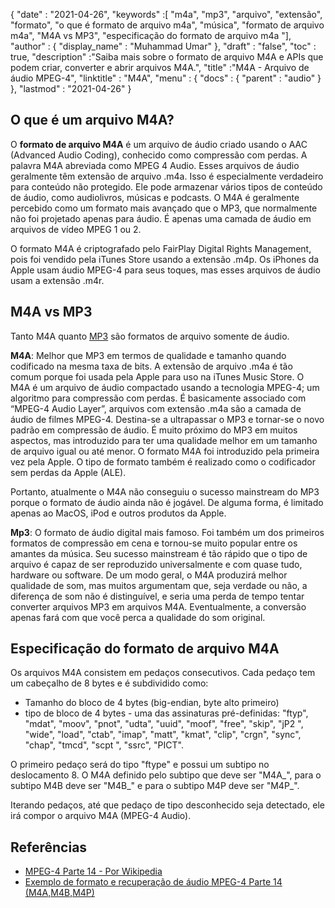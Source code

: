 {
  "date" : "2021-04-26",
  "keywords" :[ "m4a", "mp3", "arquivo", "extensão", "formato", "o que é formato de arquivo m4a", "música", "formato de arquivo m4a", "M4A vs MP3", "especificação do formato de arquivo m4a "],
  "author" : {
    "display_name" : "Muhammad Umar"
},
  "draft" : "false",
  "toc" : true,
  "description" :"Saiba mais sobre o formato de arquivo M4A e APIs que podem criar, converter e abrir arquivos M4A.",
  "title" :"M4A - Arquivo de áudio MPEG-4",
  "linktitle" : "M4A",
  "menu" : {
    "docs" : {
      "parent" : "audio"
}
},
  "lastmod" : "2021-04-26"
}

## O que é um arquivo M4A?

O **formato de arquivo M4A** é um arquivo de áudio criado usando o AAC (Advanced Audio Coding), conhecido como compressão com perdas. A palavra M4A abreviada como MPEG 4 Audio. Esses arquivos de áudio geralmente têm extensão de arquivo .m4a. Isso é especialmente verdadeiro para conteúdo não protegido. Ele pode armazenar vários tipos de conteúdo de áudio, como audiolivros, músicas e podcasts. O M4A é geralmente percebido como um formato mais avançado que o MP3, que normalmente não foi projetado apenas para áudio. É apenas uma camada de áudio em arquivos de vídeo MPEG 1 ou 2.

O formato M4A é criptografado pelo FairPlay Digital Rights Management, pois foi vendido pela iTunes Store usando a extensão .m4p. Os iPhones da Apple usam áudio MPEG-4 para seus toques, mas esses arquivos de áudio usam a extensão .m4r.


## M4A vs MP3

Tanto M4A quanto [MP3](/audio/mp3/) são formatos de arquivo somente de áudio.

**M4A**: Melhor que MP3 em termos de qualidade e tamanho quando codificado na mesma taxa de bits. A extensão de arquivo .m4a é tão comum porque foi usada pela Apple para uso na iTunes Music Store. O M4A é um arquivo de áudio compactado usando a tecnologia MPEG-4; um algoritmo para compressão com perdas. É basicamente associado com “MPEG-4 Audio Layer”, arquivos com extensão .m4a são a camada de áudio de filmes MPEG-4. Destina-se a ultrapassar o MP3 e tornar-se o novo padrão em compressão de áudio. É muito próximo do MP3 em muitos aspectos, mas introduzido para ter uma qualidade melhor em um tamanho de arquivo igual ou até menor. O formato M4A foi introduzido pela primeira vez pela Apple. O tipo de formato também é realizado como o codificador sem perdas da Apple (ALE).

Portanto, atualmente o M4A não conseguiu o sucesso mainstream do MP3 porque o formato de áudio ainda não é jogável. De alguma forma, é limitado apenas ao MacOS, iPod e outros produtos da Apple.

**Mp3**: O formato de áudio digital mais famoso. Foi também um dos primeiros formatos de compressão em cena e tornou-se muito popular entre os amantes da música. Seu sucesso mainstream é tão rápido que o tipo de arquivo é capaz de ser reproduzido universalmente e com quase tudo, hardware ou software. De um modo geral, o M4A produzirá melhor qualidade de som, mas muitos argumentam que, seja verdade ou não, a diferença de som não é distinguível, e seria uma perda de tempo tentar converter arquivos MP3 em arquivos M4A. Eventualmente, a conversão apenas fará com que você perca a qualidade do som original.

## Especificação do formato de arquivo M4A

Os arquivos M4A consistem em pedaços consecutivos. Cada pedaço tem um cabeçalho de 8 bytes e é subdividido como:
- Tamanho do bloco de 4 bytes (big-endian, byte alto primeiro)
- tipo de bloco de 4 bytes - uma das assinaturas pré-definidas: "ftyp", "mdat", "moov", "pnot", "udta", "uuid", "moof", "free", "skip", "jP2 ", "wide", "load", "ctab", "imap", "matt", "kmat", "clip", "crgn", "sync", "chap", "tmcd", "scpt ", "ssrc", "PICT".

O primeiro pedaço será do tipo "ftype" e possui um subtipo no deslocamento 8. O M4A definido pelo subtipo que deve ser "M4A_", para o subtipo M4B deve ser "M4B_" e para o subtipo M4P deve ser "M4P_".

Iterando pedaços, até que pedaço de tipo desconhecido seja detectado, ele irá compor o arquivo M4A (MPEG-4 Audio).

## Referências ##

* [MPEG-4 Parte 14 - Por Wikipedia](https://en.wikipedia.org/wiki/MPEG-4_Part_14)
* [Exemplo de formato e recuperação de áudio MPEG-4 Parte 14 (M4A,M4B,M4P)](https://www.file-recovery.com/m4a-signature-format.htm)


